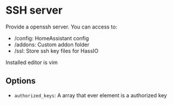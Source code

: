 # SSH server
Provide a openssh server. You can access to:
- /config: HomeAssistant config
- /addons: Custom addon folder
- /ssl: Store ssh key files for HassIO

Installed editor is vim

## Options

- `authorized_keys`: A array that ever element is a authorized key
